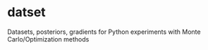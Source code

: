 # datset
Datasets, posteriors, gradients for Python experiments with Monte Carlo/Optimization methods
